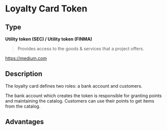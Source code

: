 # Loyalty Card Token

## Type 
**Utility token (SEC) / Utility token (FINMA)**

> Provides access to the goods & services that a project offers.

https://medium.com

## Description
The loyalty card defines two roles: a bank account and customers.

The bank account which creates the token is responsible for granting points
and maintaining the catalog. Customers can use their points to get items from
the catalog.

## Advantages 

